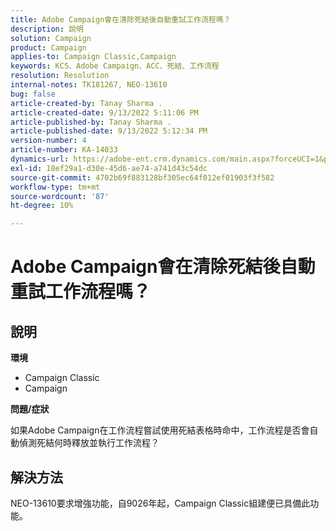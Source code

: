 ```yaml
---
title: Adobe Campaign會在清除死結後自動重試工作流程嗎？
description: 說明
solution: Campaign
product: Campaign
applies-to: Campaign Classic,Campaign
keywords: KCS、Adobe Campaign、ACC、死結、工作流程
resolution: Resolution
internal-notes: TK181267, NEO-13610
bug: false
article-created-by: Tanay Sharma .
article-created-date: 9/13/2022 5:11:06 PM
article-published-by: Tanay Sharma .
article-published-date: 9/13/2022 5:12:34 PM
version-number: 4
article-number: KA-14033
dynamics-url: https://adobe-ent.crm.dynamics.com/main.aspx?forceUCI=1&pagetype=entityrecord&etn=knowledgearticle&id=33c2550b-8733-ed11-9db1-002248086735
exl-id: 18ef29a1-d30e-45d6-ae74-a741d43c54dc
source-git-commit: 4702b69f883128bf305ec64f012ef01903f3f582
workflow-type: tm+mt
source-wordcount: '87'
ht-degree: 10%

---
```


# Adobe Campaign會在清除死結後自動重試工作流程嗎？

## 說明


<b>環境</b>

- Campaign Classic
- Campaign




<b>問題/症狀</b>

如果Adobe Campaign在工作流程嘗試使用死結表格時命中，工作流程是否會自動偵測死結何時釋放並執行工作流程？

## 解決方法


NEO-13610要求增強功能，自9026年起，Campaign Classic組建便已具備此功能。
